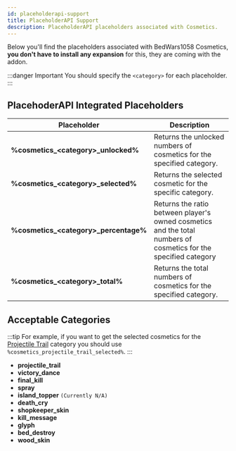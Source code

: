 ```yaml
---
id: placeholderapi-support
title: PlaceholderAPI Support
description: PlaceholderAPI placeholders associated with Cosmetics.
---
```


Below you'll find the placeholders associated with BedWars1058 Cosmetics, **you don't have to install any expansion** for this, they are coming with the addon.

:::danger Important
You should specify the `<category>` for each placeholder.
:::

## PlacehoderAPI Integrated Placeholders

| Placeholder | Description |
| --- | --- |
| **%cosmetics_&lt;category&gt;_unlocked%** | Returns the unlocked numbers of cosmetics for the specified category. |
| **%cosmetics_&lt;category&gt;_selected%** | Returns the selected cosmetic for the specific category. |
| **%cosmetics_&lt;category&gt;_percentage%** | Returns the ratio between player's owned cosmetics and the total numbers of cosmetics for the specified category |
| **%cosmetics_&lt;category&gt;_total%** | Returns the total numbers of cosmetics for the specified category. |

## Acceptable Categories

:::tip
For example, if you want to get the selected cosmetics for the [Projectile Trail](../cosmetic-categories/projectile-trail.md) category you should use `%cosmetics_projectile_trail_selected%`.
:::

* **projectile_trail**
* **victory_dance**
* **final_kill**
* **spray**
* **island_topper** `(Currently N/A)`
* **death_cry**
* **shopkeeper_skin**
* **kill_message**
* **glyph**
* **bed_destroy**
* **wood_skin**
